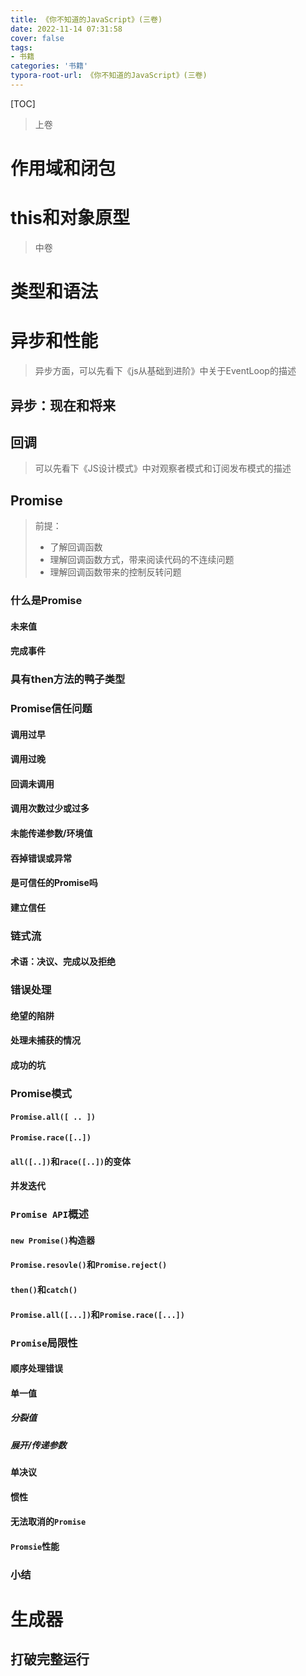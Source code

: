 ```yaml
---
title: 《你不知道的JavaScript》(三卷)
date: 2022-11-14 07:31:58
cover: false
tags:
- 书籍
categories: '书籍'
typora-root-url: 《你不知道的JavaScript》(三卷)
---
```


[TOC]

> 上卷

# 作用域和闭包



# this和对象原型



> 中卷

# 类型和语法



# 异步和性能

> 异步方面，可以先看下《js从基础到进阶》中关于EventLoop的描述



## 异步：现在和将来



## 回调

> 可以先看下《JS设计模式》中对观察者模式和订阅发布模式的描述



## Promise

> 前提：
>
> - 了解回调函数
> - 理解回调函数方式，带来阅读代码的不连续问题
> - 理解回调函数带来的控制反转问题

### 什么是Promise

#### 未来值



#### 完成事件



### 具有then方法的鸭子类型



### Promise信任问题

#### 调用过早



#### 调用过晚



#### 回调未调用



#### 调用次数过少或过多



#### 未能传递参数/环境值



#### 吞掉错误或异常



#### 是可信任的Promise吗



#### 建立信任



### 链式流



#### 术语：决议、完成以及拒绝



### 错误处理



#### 绝望的陷阱



#### 处理未捕获的情况



#### 成功的坑



### Promise模式

#### `Promise.all([ .. ])`





#### `Promise.race([..])`



#### `all([..])`和`race([..])`的变体



#### 并发迭代



### `Promise API`概述

#### `new Promise()`构造器



#### `Promise.resovle()`和`Promise.reject()`



#### `then()`和`catch()`



#### `Promise.all([...])`和`Promise.race([...])`



### `Promise`局限性

#### 顺序处理错误





#### 单一值

##### 分裂值



##### 展开/传递参数



#### 单决议



#### 惯性



#### 无法取消的`Promise`



#### `Promsie`性能



### 小结



# 生成器



## 打破完整运行































